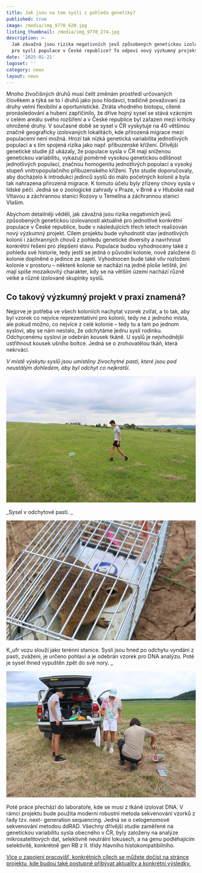 ```yaml
---
title: Jak jsou na tom sysli z pohledu genetiky?
published: true
image: /media/img_9770_620.jpg
listing_thumbnail: /media/img_9770_274.jpg
description: >-
  Jak závažná jsou rizika negativních jevů způsobených genetickou izolovaností
  pro syslí populace v České republice? To odpoví nový výzkumný projekt.
date: '2025-01-21'
logoset: ''
category: news
layout: news
---
```

Mnoho živočišných druhů musí čelit změnám prostředí určovaných člověkem a týká se to i druhů jako jsou hlodavci, tradičně považovaní za druhy velmi flexibilní a oportunistické. Ztráta vhodného biotopu, cílené pronásledování a hubení zapříčinilo, že dříve hojný sysel se stává vzácným v celém areálu svého rozšíření a v České republice byl zařazen mezi kriticky ohrožené druhy. V současné době se sysel v ČR vyskytuje na 40 většinou značně geograficky izolovaných lokalitách, kde přirozená migrace mezi populacemi není možná. Hrozí tak nízká genetická variabilita jednotlivých populací a s tím spojená rizika jako např. příbuzenské křížení. Dřívější genetické studie již ukázaly, že populace sysla v ČR mají sníženou genetickou variabilitu, vykazují poměrně vysokou genetickou odlišnost jednotlivých populací, značnou homogenitu jednotlivých populací a vysoký stupeň vnitropopulačního příbuzenského křížení. Tyto studie doporučovaly, aby docházelo k introdukci jedinců syslů do málo početných kolonií a byla tak nahrazena přirozená migrace. K tomuto účelu byly zřízeny chovy sysla v lidské péči. Jedná se o zoologické zahrady v Praze, v Brně a v Hluboké nad Vltavou a záchrannou stanici Rozovy u Temelína a záchrannou stanici Vlašim.

Abychom detailněji věděli, jak závažná jsou rizika negativních jevů způsobených genetickou izolovaností aktuálně pro jednotlivé konkrétní populace v České republice, bude v následujících třech letech realizován nový výzkumný projekt. Cílem projektu bude vyhodnotit stav jednotlivých kolonií i záchranných chovů z pohledu genetické diversity a navrhnout konkrétní řešení pro zlepšení stavu. Populace budou vyhodnoceny také z pohledu své historie, tedy jestli se jedná o původní kolonie, nově založené či kolonie doplněné o jedince ze zajetí. Vyhodnocen bude také vliv rozložení kolonie v prostoru – některé kolonie se nachází na jedné ploše letiště, jiní mají spíše mozaikovitý charakter, kdy se na větším území nachází různě velké a různě izolované skupinky syslů.

## Co takový výzkumný projekt v praxi znamená?

Nejprve je potřeba ve všech koloniích nachytat vzorek zvířat, a to tak, aby byl vzorek co nejvíce reprezentativní pro kolonii, tedy ne z jednoho místa, ale pokud možno, co nejvíce z celé kolonie – tedy tu a tam po jednom syslovi, aby se nám nestalo, že odchytáme jednu syslí rodinku. Odchycenému syslovi je odebrán kousek tkáně. U syslů je nejvhodnější ustřihnout kousek ušního boltce. Jedná se o zrohovatělou tkáň, která nekrvácí. 

_V místě výskytu syslů jsou umístěny živochytné pasti, které jsou pod neustálým dohledem, aby byl odchyt co nejkratší._

![](/media/img_9953_620.jpg)

_Sysel v odchytové pasti. _

![](/media/img_9969_620.jpg)

K_ufr vozu slouží jako terénní stanice. Sysli jsou hned po odchytu vyndáni z pasti, zváženi, je určeno pohlaví a je odebrán vzorek pro DNA analýzu. Poté je sysel ihned vypuštěn zpět do své nory. _

![](/media/img_9972_620.jpg)

Poté práce přechází do laboratoře, kde se musí z tkáně izolovat DNA. V rámci projektu bude použita moderní robustní metoda sekvenování vzorků z řady tzv. next- generation sequencing. Jedná se o celogenomové sekvenování metodou ddRAD. Všechny dřívější studie zaměřené na genetickou variabilitu sysla obecného v ČR, byly založeny na analýze mikrosatelitových dat, selektivně neutrální lokusech, a na genu podléhajícím selektivitě, konkrétně gen RB z II. třídy hlavního histokompatibilního.

[Více o zapojení pracovišť, konkrétních cílech se můžete dočíst na stránce projektu, kde budou také postupně přibývat aktuality a konkrétní výsledky.](/projekty/sysel_genetika)
